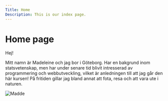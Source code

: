 ```yaml
---
Title: Home
Description: This is our index page.
---
```


Home page
==========================

Hej!

Mitt namn är Madeleine och jag bor i Göteborg. Har en bakgrund inom statsvetenskap, men har under senare 
tid blivit intresserad av programmering och webbutveckling, vilket är anledningen till att jag går den här kursen! 
På fritiden gillar jag bland annat att fota, resa och att vara ute i naturen. 


![Madde](%assets_url%/img/IMG_0712.jpg)

